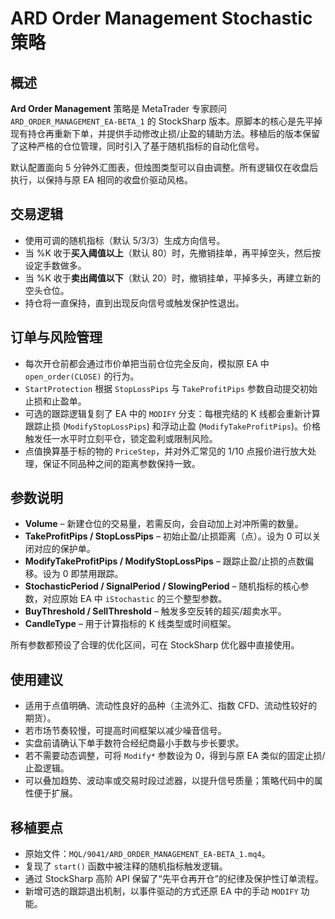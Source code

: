 # ARD Order Management Stochastic 策略

## 概述
**Ard Order Management** 策略是 MetaTrader 专家顾问 `ARD_ORDER_MANAGEMENT_EA-BETA_1` 的 StockSharp 版本。原脚本的核心是先平掉现有持仓再重新下单，并提供手动修改止损/止盈的辅助方法。移植后的版本保留了这种严格的仓位管理，同时引入了基于随机指标的自动化信号。

默认配置面向 5 分钟外汇图表，但烛图类型可以自由调整。所有逻辑仅在收盘后执行，以保持与原 EA 相同的收盘价驱动风格。

## 交易逻辑
- 使用可调的随机指标（默认 5/3/3）生成方向信号。
- 当 %K 收于**买入阈值以上**（默认 80）时，先撤销挂单，再平掉空头，然后按设定手数做多。
- 当 %K 收于**卖出阈值以下**（默认 20）时，撤销挂单，平掉多头，再建立新的空头仓位。
- 持仓将一直保持，直到出现反向信号或触发保护性退出。

## 订单与风险管理
- 每次开仓前都会通过市价单把当前仓位完全反向，模拟原 EA 中 `open_order(CLOSE)` 的行为。
- `StartProtection` 根据 `StopLossPips` 与 `TakeProfitPips` 参数自动提交初始止损和止盈单。
- 可选的跟踪逻辑复刻了 EA 中的 `MODIFY` 分支：每根完结的 K 线都会重新计算跟踪止损 (`ModifyStopLossPips`) 和浮动止盈 (`ModifyTakeProfitPips`)。价格触发任一水平时立刻平仓，锁定盈利或限制风险。
- 点值换算基于标的物的 `PriceStep`，并对外汇常见的 1/10 点报价进行放大处理，保证不同品种之间的距离参数保持一致。

## 参数说明
- **Volume** – 新建仓位的交易量，若需反向，会自动加上对冲所需的数量。
- **TakeProfitPips / StopLossPips** – 初始止盈/止损距离（点）。设为 0 可以关闭对应的保护单。
- **ModifyTakeProfitPips / ModifyStopLossPips** – 跟踪止盈/止损的点数偏移。设为 0 即禁用跟踪。
- **StochasticPeriod / SignalPeriod / SlowingPeriod** – 随机指标的核心参数，对应原始 EA 中 `iStochastic` 的三个整型参数。
- **BuyThreshold / SellThreshold** – 触发多空反转的超买/超卖水平。
- **CandleType** – 用于计算指标的 K 线类型或时间框架。

所有参数都预设了合理的优化区间，可在 StockSharp 优化器中直接使用。

## 使用建议
- 适用于点值明确、流动性良好的品种（主流外汇、指数 CFD、流动性较好的期货）。
- 若市场节奏较慢，可提高时间框架以减少噪音信号。
- 实盘前请确认下单手数符合经纪商最小手数与步长要求。
- 若不需要动态调整，可将 `Modify*` 参数设为 0，得到与原 EA 类似的固定止损/止盈逻辑。
- 可以叠加趋势、波动率或交易时段过滤器，以提升信号质量；策略代码中的属性便于扩展。

## 移植要点
- 原始文件：`MQL/9041/ARD_ORDER_MANAGEMENT_EA-BETA_1.mq4`。
- 复现了 `start()` 函数中被注释的随机指标触发逻辑。
- 通过 StockSharp 高阶 API 保留了“先平仓再开仓”的纪律及保护性订单流程。
- 新增可选的跟踪退出机制，以事件驱动的方式还原 EA 中的手动 `MODIFY` 功能。
